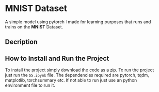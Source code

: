 # MNIST Dataset
A simple model using pytorch I made for learning purposes that runs and trains on the **MNIST** Dataset. 

## Decription 


## How to Install and Run the Project

To install the project simply download the code as a zip. To run the project just run the ```S5.ipynb``` file. The dependencies required are pytorch, tqdm, matplotlib, torchsummary etc. If not able to run just use an python environment file to run it.

